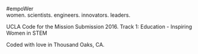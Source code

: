 #empoWer  
women. scientists. engineers. innovators. leaders. 

UCLA Code for the Mission Submission 2016. 
Track 1: Education - Inspiring Women in STEM

Coded with love in Thousand Oaks, CA.
